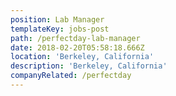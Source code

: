 ```yaml
---
position: Lab Manager
templateKey: jobs-post
path: /perfectday-lab-manager
date: 2018-02-20T05:58:18.666Z
location: 'Berkeley, California'
description: 'Berkeley, California'
companyRelated: /perfectday
---
```


